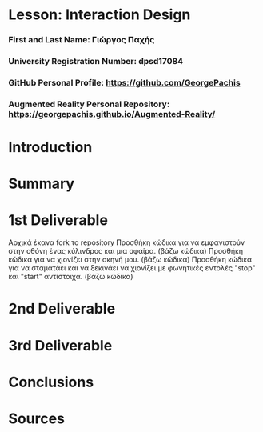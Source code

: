 # Lesson: Interaction Design

### First and Last Name: Γιώργος Παχής
### University Registration Number: dpsd17084
### GitHub Personal Profile: https://github.com/GeorgePachis
### Augmented Reality Personal Repository: https://georgepachis.github.io/Augmented-Reality/

# Introduction
 
# Summary


# 1st Deliverable
Αρχικά έκανα fork το repository 
Προσθήκη κώδικα για να εμφανιστούν στην οθόνη ένας κύλινδρος και μια σφαίρα.
(βάζω κώδικα)
Προσθήκη κώδικα για να χιονίζει στην σκηνή μου. (βάζω κώδικα)
Προσθήκη κώδικα για να σταματάει και να ξεκινάει να χιονίζει με φωνητικές εντολές "stop" και "start" αντίστοιχα. (βαζω κώδικα)

# 2nd Deliverable


# 3rd Deliverable 


# Conclusions


# Sources
